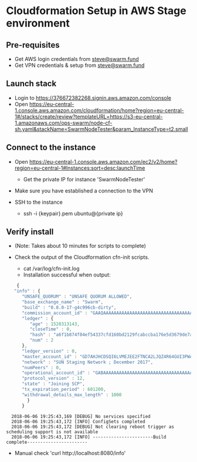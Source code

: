 # Cloudformation Setup in AWS Stage environment


## Pre-requisites
* Get AWS login credentials from steve@swarm.fund
* Get VPN credentials & setup from steve@swarm.fund

## Launch stack
* Login to https://376672382268.signin.aws.amazon.com/console
* Open https://eu-central-1.console.aws.amazon.com/cloudformation/home?region=eu-central-1#/stacks/create/review?templateURL=https://s3-eu-central-1.amazonaws.com/ops-swarm/node-cf-sh.yaml&stackName=SwarmNodeTester&param_InstanceType=t2.small

## Connect to the instance
* Open https://eu-central-1.console.aws.amazon.com/ec2/v2/home?region=eu-central-1#Instances:sort=desc:launchTime
  * Get the private IP for instance 'SwarmNodeTester'

* Make sure you have established a connection to the VPN

* SSH to the instance
  * ssh -i {keypair}.pem ubuntu@{private ip}
  
## Verify install
* (Note: Takes about 10 minutes for scripts to complete)
* Check the output of the Cloudformation cfn-init scripts. 

    * cat /var/log/cfn-init.log
     * Installation successful when output: 
    
```javascript
    {
   "info" : {
      "UNSAFE_QUORUM" : "UNSAFE QUORUM ALLOWED",
      "base_exchange_name" : "Swarm",
      "build" : "0.8.0-17-g4c996cb-dirty",
      "commission_account_id" : "GAAQAAAAAAAAAAAAAAAAAAAAAAAAAAAAAAAAAAAAAAAAAAAAAAAAAHV4",
      "ledger" : {
         "age" : 1528313143,
         "closeTime" : 0,
         "hash" : "a6f1b874f04ef54337cfd160bd2129fcabccba176e5d3679de7a78ebb185a77a",
         "num" : 2
      },
      "ledger_version" : 0,
      "master_account_id" : "GD7AHJHCDSQI6LVMEJEE2FTNCA2LJQZ4R64GUI3PWANSVEO4GEOWB636",
      "network" : "SUN Staging Network ; December 2017",
      "numPeers" : 0,
      "operational_account_id" : "GABAAAAAAAAAAAAAAAAAAAAAAAAAAAAAAAAAAAAAAAAAAAAAAAAABVCX",
      "protocol_version" : 12,
      "state" : "Joining SCP",
      "tx_expiration_period" : 601200,
      "withdrawal_details_max_length" : 1000
        }
      }
```
      
      2018-06-06 19:25:43,169 [DEBUG] No services specified
      2018-06-06 19:25:43,172 [INFO] ConfigSets completed
      2018-06-06 19:25:43,172 [DEBUG] Not clearing reboot trigger as scheduling support is not available
      2018-06-06 19:25:43,172 [INFO] -----------------------Build complete-----------------------

    
    
  * Manual check 'curl http://localhost:8080/info'
    
 
